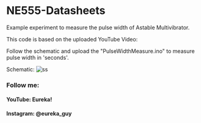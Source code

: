 # NE555-Datasheets
Example experiment to measure the pulse width of Astable Multivibrator.

This code is based on the uploaded YouTube Video:

Follow the schematic and upload the "PulseWidthMeasure.ino" to measure pulse width in 'seconds'.

Schematic:
![ss](https://user-images.githubusercontent.com/58957241/87538673-372af400-c6ba-11ea-9484-5135f4cb0987.JPG)


### Follow me:
#### YouTube: Eureka!
#### Instagram: @eureka_guy
